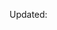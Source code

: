 ---
---

<style media="screen">
  figure img {
    max-width: 20em;
    height: auto;
  }
  #pubDate {
    text-transform: uppercase;
  }
</style>

<template id="item">
  <article>
    <h3><a href="" id="link"></a></h3>
    <i id=pubDate></i>
    <div id=description></div>
  </article>
</template>

<p id=updated>Updated: </p>
